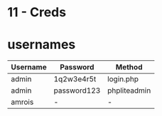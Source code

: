# 11 - Creds

#  usernames


| Username |  Password   |    Method    |
| -------- | ----------- | ------------ |
| admin    | 1q2w3e4r5t  | login.php    |
| admin    | password123 | phpliteadmin |
| amrois   | -           | -            |
